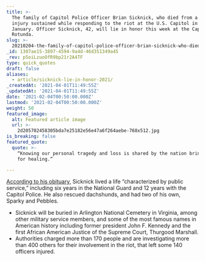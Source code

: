 ```yaml
---
title: >-
  The family of Capitol Police Officer Brian Sicknick, who died from a head
  injury sustained while responding to the riot at the U.S. Capitol in early
  January. Officer Sicknick, 42, will lie in honor this week at the Capitol
  Rotunda.
slug: >-
  20210204-the-family-of-capitol-police-officer-brian-sicknick-who-died-from-a-head-injury-sustained
_id: 1307ae15-3897-4594-9a4d-46d351349a45
_rev: p5oiLzuoOfR9bp21r2A4TF
type: quick_quotes
draft: false
aliases:
  - article/sicknick-lie-in-honor-2021/
_createdAt: '2021-04-01T11:49:55Z'
_updatedAt: '2021-04-01T11:49:55Z'
date: '2021-02-04T00:50:00.000Z'
lastmod: '2021-02-04T00:50:00.000Z'
weight: 50
featured_image:
  alt: Featured article image
  url: >-
    2d205702458305bda7e25182e56e47a6f264aebe-768x512.jpg
is_breaking: false
featured_quote:
  quote: >-
    “Knowing our personal tragedy and loss is shared by the nation brings hope
    for healing.”

---
```

[According to his obituary,](https://www.dignitymemorial.com/obituaries/springfield-va/brian-sicknick-9992015) Sicknick lived a life “characterized by public service,” including six years in the National Guard and 12 years with the Capitol Police. He also rescued dachshunds, and had two of his own, Sparky and Pebbles.

* Sicknick will be buried in Arlington National Cemetery in Virginia, among other military service members, and some of the most famous names in American history including former president John F. Kennedy and the first African American Justice of the Supreme Court, Thurgood Marshall.
* Authorities charged more than 170 people and are investigating more than 400 others for their involvement in the riot, that left some 140 officers injured.